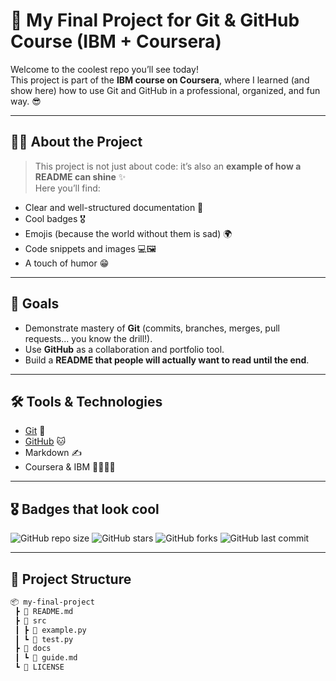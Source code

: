 # 🚀 My Final Project for Git & GitHub Course (IBM + Coursera)

Welcome to the coolest repo you’ll see today!  
This project is part of the **IBM course on Coursera**, where I learned (and show here) how to use Git and GitHub in a professional, organized, and fun way. 😎  

---

## 🧑‍💻 About the Project
> This project is not just about code: it’s also an **example of how a README can shine** ✨  
Here you’ll find:
- Clear and well-structured documentation 📑  
- Cool badges 🎖️  
- Emojis (because the world without them is sad) 🌍  
- Code snippets and images 💻🖼️  
- A touch of humor 😁  

---

## 🎯 Goals
- Demonstrate mastery of **Git** (commits, branches, merges, pull requests... you know the drill!).  
- Use **GitHub** as a collaboration and portfolio tool.  
- Build a **README that people will actually want to read until the end**.  

---

## 🛠️ Tools & Technologies
- [Git](https://git-scm.com/) 🐙  
- [GitHub](https://github.com/) 🐱  
- Markdown ✍️  
- Coursera & IBM 👩‍🎓👨‍🎓  

---

## 🎖️ Badges that look cool
![GitHub repo size](https://img.shields.io/github/repo-size/username/repository)
![GitHub stars](https://img.shields.io/github/stars/username/repository?style=social)
![GitHub forks](https://img.shields.io/github/forks/username/repository?style=social)
![GitHub last commit](https://img.shields.io/github/last-commit/username/repository)

---

## 📂 Project Structure
```bash
📦 my-final-project
 ┣ 📜 README.md
 ┣ 📂 src
 ┃ ┣ 📜 example.py
 ┃ ┗ 📜 test.py
 ┣ 📂 docs
 ┃ ┗ 📜 guide.md
 ┗ 📜 LICENSE
